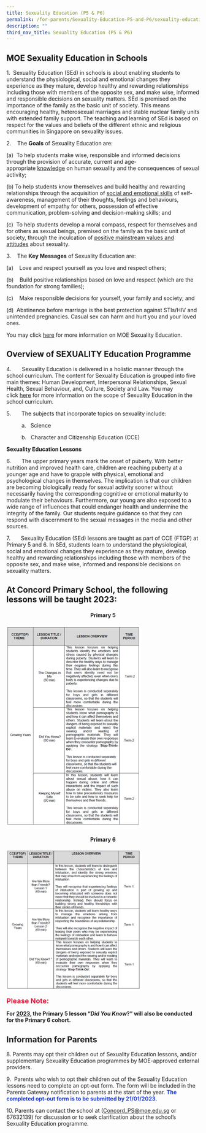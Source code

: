 ```yaml
---
title: Sexuality Education (P5 & P6)
permalink: /for-parents/Sexuality-Education-P5-and-P6/sexuality-education-p5-and-p6/
description: ""
third_nav_title: Sexuality Education (P5 & P6)
---
```

MOE Sexuality Education in Schools
----------------------------------

  

1.  Sexuality Education (SEd) in schools is about enabling students to understand the physiological, social and emotional changes they experience as they mature, develop healthy and rewarding relationships including those with members of the opposite sex, and make wise, informed and responsible decisions on sexuality matters. SEd is premised on the importance of the family as the basic unit of society. This means encouraging healthy, heterosexual marriages and stable nuclear family units with extended family support. The teaching and learning of SEd is based on respect for the values and beliefs of the different ethnic and religious communities in Singapore on sexuality issues.

  

2.    The **Goals** of Sexuality Education are:

(a)  To help students make wise, responsible and informed decisions through the provision of accurate, current and age-appropriate <u>knowledge</u> on human sexuality and the consequences of sexual activity;

(b) To help students know themselves and build healthy and rewarding relationships through the acquisition of <u>social and emotional skills</u> of self-awareness, management of their thoughts, feelings and behaviours, development of empathy for others, possession of effective communication, problem-solving and decision-making skills; and

(c)  To help students develop a moral compass, respect for themselves and for others as sexual beings, premised on the family as the basic unit of society, through the inculcation of <u>positive mainstream values and attitudes</u> about sexuality.

  

3.    The <b>Key Messages</b> of Sexuality Education are:

(a)    Love and respect yourself as you love and respect others;

(b)    Build positive relationships based on love and respect (which are the foundation for strong families);

(c)    Make responsible decisions for yourself, your family and society; and

(d)  Abstinence before marriage is the best protection against STIs/HIV and unintended pregnancies. Casual sex can harm and hurt you and your loved ones.



You may click <a href="https://go.gov.sg/moe-sexuality-education" target="_blank" rel="noopener noreferrer">here</a> for more information on MOE Sexuality Education.

Overview of SEXUALITY Education Programme
-----------------------------------------

4.       Sexuality Education is delivered in a holistic manner through the school curriculum. The content for Sexuality Education is grouped into five main themes: Human Development, Interpersonal Relationships, Sexual Health, Sexual Behaviour, and, Culture, Society and Law. You may click <a href="https://go.gov.sg/moe-sexuality-education-scope" target="_blank" rel="noopener noreferrer">here</a> for more information on the scope of Sexuality Education in the school curriculum.

5.       The subjects that incorporate topics on sexuality include:

          a.   Science

          b.   Character and Citizenship Education (CCE)

**Sexuality Education Lessons**

6.       The upper primary years mark the onset of puberty. With better nutrition and improved health care, children are reaching puberty at a younger age and have to grapple with physical, emotional and psychological changes in themselves. The implication is that our children are becoming biologically ready for sexual activity sooner without necessarily having the corresponding cognitive or emotional maturity to modulate their behaviours. Furthermore, our young are also exposed to a wide range of influences that could endanger health and undermine the integrity of the family. Our students require guidance so that they can respond with discernment to the sexual messages in the media and other sources.

  

7\.       Sexuality Education (SEd) lessons are taught as part of CCE (FTGP) at Primary 5 and 6. In SEd, students learn to understand the physiological, social and emotional changes they experience as they mature, develop healthy and rewarding relationships including those with members of the opposite sex, and make wise, informed and responsible decisions on sexuality matters.

At Concord Primary School, the following lessons will be taught 2023:
---------------------------------------------------------------------
<h4><center>Primary 5</center></h4>
<img src="/images/P5 SEd 2023 Lesson Plan.jpg" 
     style="width:70%"><br>
<h4><center>Primary 6</center></h4>
<img src="/images/P6 SEd 2023 Lesson Plan.jpg"  style="width:70%">

<span style="color:#DF1A3D; font-size:18px"><b>Please Note:</b></span>

<b>For <u>2023</u>, the Primary 5 lesson “_Did You Know_?” will also be conducted for the Primary 6 cohort.</b>

  

  

Information for Parents
-----------------------

  

8\. Parents may opt their children out of Sexuality Education lessons, and/or supplementary Sexuality Education programmes by MOE-approved external providers.

9.  Parents who wish to opt their children out of the Sexuality Education lessons need to complete an opt-out form. The form will be included in the Parents Gateway notification to parents at the start of the year. <span style="color:#1A39DF"><b>The completed opt-out form is to be submitted by 21/01/2023.</b></span>

10\. Parents can contact the school at (<a href="https://go.gov.sg/moe-sexuality-education-scope" target="_blank" rel="noopener noreferrer">Concord_PS@moe.edu.sg</a> or 67632139) for discussion or to seek clarification about the school’s Sexuality Education programme.